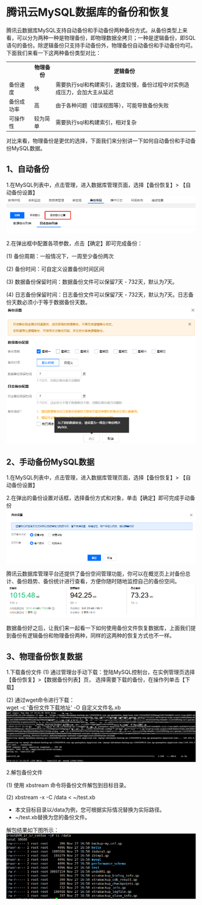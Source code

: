 # 腾讯云MySQL数据库的备份和恢复
腾讯云数据库MySQL支持自动备份和手动备份两种备份方式。从备份类型上来看，可以分为两种一种是物理备份，即物理数据全拷贝；一种是逻辑备份，即SQL语句的备份。除逻辑备份只支持手动备份外，物理备份自动备份和手动备份均可。下面我们来看一下这两种备份类型对比：
<table>
    <tr>
        <th></th>
        <th>物理备份</th>
        <th>逻辑备份</th>
    </tr>
    <tr>
        <td>备份速度</td>
        <td>快</td>
        <td>需要执行sql和构建索引，速度较慢，备份过程中对实例造成压力，会加大主从延迟</td>
    </tr>
    <tr>
        <td>备份成功率</td>
        <td>高</td>
        <td>由于各种问题（错误视图等），可能导致备份失败</td>
    </tr>
    <tr>
        <td>可操作性</td>
        <td>较为简单</td>
        <td>需要执行sql和构建索引，相对复杂</td>
    </tr>
</table>
对比来看，物理备份是更优的选择，下面我们来分别讲一下如何自动备份和手动备份MySQL数据。

## 1、自动备份
1.在MySQL列表中，点击管理，进入数据库管理页面，选择【备份恢复】> 【自动备份设置】
<img src='../../../../Gallerys/tencentdb5-17.jpg'>

2.在弹出框中配置各项参数，点击【确定】即可完成备份：

(1)	备份周期：一般情况下，一周至少备份两次

(2)	备份时间：可自定义设置备份时间区间

(3)	数据备份保留时间：数据备份文件可以保留7天 - 732天，默认为7天。

(4)	日志备份保留时间：日志备份文件可以保留7天 - 732天，默认为7天。日志备份天数必须小于等于数据备份天数。
<img src='../../../../Gallerys/tencentdb5-18.jpg'>

## 2、手动备份MySQL数据
1.在MySQL列表中，点击管理，进入数据库管理页面，选择【备份恢复】> 【自动备份设置】

2.在弹出的备份设置对话框，选择备份方式和对象，单击【确定】即可完成手动备份
<img src='../../../../Gallerys/tencentdb5-19.jpg'>

腾讯云数据库管理平台还提供了备份空间管理功能，你可以在概览页上对备份总计、备份趋势、备份统计进行查看，方便你随时随地监控自己的备份空间。
<img src='../../../../Gallerys/tencentdb5-20.jpg'>

数据备份好之后，让我们来一起看一下如何使用备份文件恢复数据库，上面我们提到备份有逻辑备份和物理备份两种，同样的这两种的恢复方式也不一样。

## 3、物理备份恢复数据
1.下载备份文件
(1)	通过管理台手动下载：登陆MySQL控制台，在实例管理页选择【备份恢复】>【数据备份列表】页， 选择需要下载的备份，在操作列单击【下载】

(2)	通过wget命令进行下载：<br/>
wget -c '备份文件下载地址' -O 自定义文件名.xb
<img src='../../../../Gallerys/tencentdb5-21.jpg'>

2.解包备份文件

(1)	使用 xbstream 命令将备份文件解包到目标目录。

(2)	xbstream -x -C /data < ~/test.xb
<ul>
    <li>本文目标目录以/data为例，您可根据实际情况替换为实际路径。</li>
    <li>~/test.xb替换为您的备份文件。</li>
</ul>
解包结果如下图所示：
<img src='../../../../Gallerys/tencentdb5-22.jpg'>






